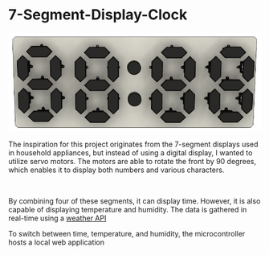 # 7-Segment-Display-Clock
![7-Segment display clock](Images/Assembly.png)

The inspiration for this project originates from the 7-segment displays used in household appliances, but instead of using a digital display, I wanted to utilize servo motors. The motors are able to rotate the front by 90 degrees, which enables it to display both numbers and various characters. 

![<img src="https://youtu.be/MHZPpAjl8n8/maxresdefault.jpg" width="100%">](https://youtu.be/MHZPpAjl8n8)

By combining four of these segments, it can display time. However, it is also capable of displaying temperature and humidity.  The data is gathered in real-time using a [weather API](https://openweathermap.org/api)

To switch between time, temperature, and humidity, the microcontroller hosts a local web application

![<img src="https://youtu.be/7RIY4ECJ2Qs/maxresdefault.jpg" width="100%">](https://youtu.be/7RIY4ECJ2Qs)